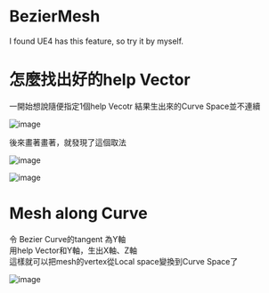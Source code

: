 # BezierMesh
I found UE4 has this feature, so try it by myself.

# 怎麼找出好的help Vector  
一開始想說隨便指定1個help Vecotr
結果生出來的Curve Space並不連續

![image](https://lh3.googleusercontent.com/pw/AM-JKLUaV94aShONmtmYL_FyyX409-3AJCONkH0nL6G6M4yywVbOgFo9mEv3f21IHUDrfOctRaEniimU35ROArBJXERgd3Ll7kQMC0KuqyAPq5Z55_q7sxZZHk6a48ok5BiNvdZCw8w14XcadRAXHIiwY2TAdQ=w341-h398-no?authuser=0)

後來畫著畫著，就發現了這個取法

![image](https://lh3.googleusercontent.com/pw/AM-JKLX3GIDae3M7PkPsFwfYGAx2BR39JQDVsyn2tfcBlp2903ZEVvUXYDm898iEK6UvHyUB7MMaSWdXuUJXj5uJXDZM9fcB4AmMRJT2wZQ9cwAPgeYL-WWnkX5YaPGPfa-Fjlx14ygbQC3d0ctrb37EUXnKwg=w571-h507-no?authuser=0)

![image](https://lh3.googleusercontent.com/pw/AM-JKLUssN9Ub_rJPDlSGczW8W8_kKVmVSdjuep62rkuxIZcU0o7M_IY6G8EGbfJMz2Gp6S6KE1fdplueyriXRz1k4RvpJDTEVGGgnGZDmKWGCpvUrUO2hReF5kXxYxQJ1l6tQlSJMJ6ejE55Xwy2hHMfbWU5w=w630-h423-no?authuser=0)

# Mesh along Curve
令 Bezier Curve的tangent 為Y軸  
用help Vector和Y軸，生出X軸、Z軸  
這樣就可以把mesh的vertex從Local space變換到Curve Space了  

![image](https://lh3.googleusercontent.com/pw/AM-JKLWxY4MLCsF9mMvbpfHrUIEiiRivXSMnc9DCZ2WElT61LBZaLAVKXTjmLDMwsEnlHb2QX-bOQjyO-WEpSekWgG6-ZlUpz4gPeTp9uwoj3cM1mcVnmS7PTNj0rPTj1_Ly9DmzYYI9I8iaGTaxvLlwCryY-w=w1615-h935-no?authuser=0)
